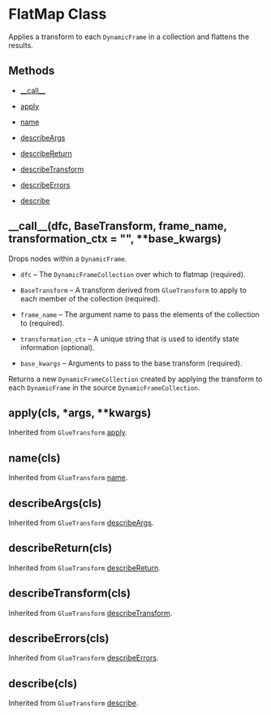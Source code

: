 # FlatMap Class<a name="aws-glue-api-crawler-pyspark-transforms-flat-map"></a>

Applies a transform to each `DynamicFrame` in a collection and flattens the results\.

## Methods<a name="aws-glue-api-crawler-pyspark-transforms-flat-map-_methods"></a>

+ [\_\_call\_\_](#aws-glue-api-crawler-pyspark-transforms-flat-map-__call__)

+ [apply](#aws-glue-api-crawler-pyspark-transforms-flat-map-apply)

+ [name](#aws-glue-api-crawler-pyspark-transforms-flat-map-name)

+ [describeArgs](#aws-glue-api-crawler-pyspark-transforms-flat-map-describeArgs)

+ [describeReturn](#aws-glue-api-crawler-pyspark-transforms-flat-map-describeReturn)

+ [describeTransform](#aws-glue-api-crawler-pyspark-transforms-flat-map-describeTransform)

+ [describeErrors](#aws-glue-api-crawler-pyspark-transforms-flat-map-describeErrors)

+ [describe](#aws-glue-api-crawler-pyspark-transforms-flat-map-describe)

## \_\_call\_\_\(dfc, BaseTransform, frame\_name, transformation\_ctx = "", \*\*base\_kwargs\)<a name="aws-glue-api-crawler-pyspark-transforms-flat-map-__call__"></a>

Drops nodes within a `DynamicFrame`\.

+ `dfc` – The `DynamicFrameCollection` over which to flatmap \(required\)\.

+ `BaseTransform` – A transform derived from `GlueTransform` to apply to each member of the collection \(required\)\.

+ `frame_name` – The argument name to pass the elements of the collection to \(required\)\.

+ `transformation_ctx` – A unique string that is used to identify state information \(optional\)\.

+ `base_kwargs` – Arguments to pass to the base transform \(required\)\.

Returns a new `DynamicFrameCollection` created by applying the transform to each `DynamicFrame` in the source `DynamicFrameCollection`\.

## apply\(cls, \*args, \*\*kwargs\)<a name="aws-glue-api-crawler-pyspark-transforms-flat-map-apply"></a>

Inherited from `GlueTransform` [apply](aws-glue-api-crawler-pyspark-transforms-GlueTransform.md#aws-glue-api-crawler-pyspark-transforms-GlueTransform-apply)\.

## name\(cls\)<a name="aws-glue-api-crawler-pyspark-transforms-flat-map-name"></a>

Inherited from `GlueTransform` [name](aws-glue-api-crawler-pyspark-transforms-GlueTransform.md#aws-glue-api-crawler-pyspark-transforms-GlueTransform-name)\.

## describeArgs\(cls\)<a name="aws-glue-api-crawler-pyspark-transforms-flat-map-describeArgs"></a>

Inherited from `GlueTransform` [describeArgs](aws-glue-api-crawler-pyspark-transforms-GlueTransform.md#aws-glue-api-crawler-pyspark-transforms-GlueTransform-describeArgs)\.

## describeReturn\(cls\)<a name="aws-glue-api-crawler-pyspark-transforms-flat-map-describeReturn"></a>

Inherited from `GlueTransform` [describeReturn](aws-glue-api-crawler-pyspark-transforms-GlueTransform.md#aws-glue-api-crawler-pyspark-transforms-GlueTransform-describeReturn)\.

## describeTransform\(cls\)<a name="aws-glue-api-crawler-pyspark-transforms-flat-map-describeTransform"></a>

Inherited from `GlueTransform` [describeTransform](aws-glue-api-crawler-pyspark-transforms-GlueTransform.md#aws-glue-api-crawler-pyspark-transforms-GlueTransform-describeTransform)\.

## describeErrors\(cls\)<a name="aws-glue-api-crawler-pyspark-transforms-flat-map-describeErrors"></a>

Inherited from `GlueTransform` [describeErrors](aws-glue-api-crawler-pyspark-transforms-GlueTransform.md#aws-glue-api-crawler-pyspark-transforms-GlueTransform-describeErrors)\.

## describe\(cls\)<a name="aws-glue-api-crawler-pyspark-transforms-flat-map-describe"></a>

Inherited from `GlueTransform` [describe](aws-glue-api-crawler-pyspark-transforms-GlueTransform.md#aws-glue-api-crawler-pyspark-transforms-GlueTransform-describe)\.